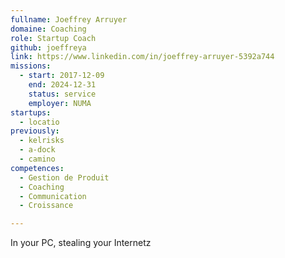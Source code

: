 ```yaml
---
fullname: Joeffrey Arruyer
domaine: Coaching
role: Startup Coach
github: joeffreya
link: https://www.linkedin.com/in/joeffrey-arruyer-5392a744
missions:
  - start: 2017-12-09
    end: 2024-12-31
    status: service
    employer: NUMA
startups:
  - locatio
previously:
  - kelrisks
  - a-dock
  - camino
competences:
  - Gestion de Produit
  - Coaching
  - Communication
  - Croissance

---
```

In your PC, stealing your Internetz
